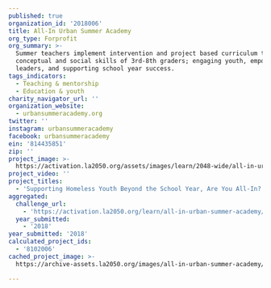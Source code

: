```yaml
---
published: true
organization_id: '2018006'
title: All-In Urban Summer Academy
org_type: Forprofit
org_summary: >-
  Summer teachers implement intervention and project based curriculum to boost
  conceptual and social skills of 3rd-8th graders; engaging youth, empowering
  leaders, and supporting school year success.
tags_indicators:
  - Teaching & mentorship
  - Education & youth
charity_navigator_url: ''
organization_website:
  - urbansummeracademy.org
twitter: ''
instagram: urbansummeracademy
facebook: urbansummeracademy
ein: '814435851'
zip: ''
project_image: >-
  https://activation.la2050.org/assets/images/learn/2048-wide/all-in-urban-summer-academy.jpg
project_video: ''
project_titles:
  - 'Supporting Homeless Youth Beyond the School Year, Are You All-In?'
aggregated:
  challenge_url:
    - 'https://activation.la2050.org/learn/all-in-urban-summer-academy/'
  year_submitted:
    - '2018'
year_submitted: '2018'
calculated_project_ids:
  - '8102006'
cached_project_image: >-
  https://archive-assets.la2050.org/images/all-in-urban-summer-academy/activation.la2050.org/assets/images/learn/2048-wide/all-in-urban-summer-academy.jpg

---
```

